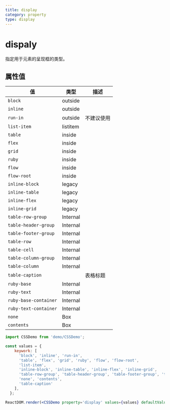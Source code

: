 ```yaml
---
title: display
category: property
type: display
---
```


# dispaly

指定用于元素的呈现框的类型。

## 属性值

| 值 | 类型 | 描述 |
| --- | --- | --- |
| `block` | outside | |
| `inline` | outside | |
| `run-in` | outside | 不建议使用 |
| `list-item` | listitem | |
| `table` | inside | |
| `flex` | inside | |
| `grid` | inside | |
| `ruby` | inside | |
| `flow` | inside | |
| `flow-root` | inside | |
| `inline-block` | legacy | |
| `inline-table` | legacy | |
| `inline-flex` | legacy | |
| `inline-grid` | legacy | |
| `table-row-group` | Internal | |
| `table-header-group` | Internal | |
| `table-footer-group` | Internal | |
| `table-row` | Internal | |
| `table-cell` | Internal | |
| `table-column-group` | Internal | |
| `table-column` | Internal | |
| `table-caption` | | 表格标题 |
| `ruby-base` | Internal | |
| `ruby-text` | Internal | |
| `ruby-base-container` | Internal | |
| `ruby-text-container` | Internal | |
| `none` | Box | |
| `contents` | Box | |

```jsx
import CSSDemo from 'demo/CSSDemo';

const values = {
    keywork: [
      'block', 'inline', 'run-in',
      'table', 'flex', 'grid', 'ruby', 'flow', 'flow-root',
      'list-item',
      'inline-block', 'inline-table', 'inline-flex', 'inline-grid',
      'table-row-group', 'table-header-group', 'table-footer-group', 'table-row table-cell', 'table-column-group', 'table-column','ruby-base', 'ruby-text', 'ruby-base-container', 'ruby-text-container',
      'none', 'contents',
      'table-caption'
    ],
  };

ReactDOM.render(<CSSDemo property='display' values={values} defaultValue="block" />, mountNode);
```
